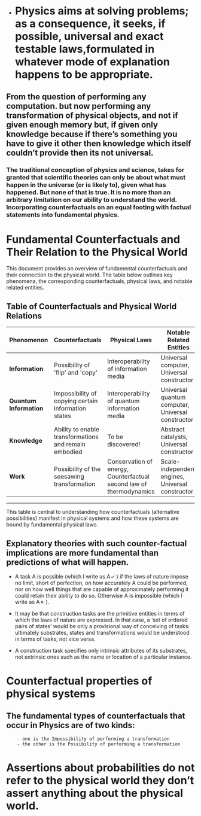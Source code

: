 * # Physics aims at solving problems; as a consequence, it seeks, if possible, universal and exact testable laws,formulated in whatever mode of explanation happens to be appropriate.


## From the question of performing any computation. but now performing any transformation of physical objects, and not if given enough memory but, if given only knowledge because if there’s something you have to give it other then knowledge which itself couldn’t provide then its not universal.

### The traditional conception of physics and science, takes for granted that scientific theories can only be about what must happen in the universe (or is likely to), given what has happened. But none of that is true. It is no more than an arbitrary limitation on our ability to understand the world.  Incorporating counterfactuals on an equal footing with factual statements into fundamental physics.

# Fundamental Counterfactuals and Their Relation to the Physical World

This document provides an overview of fundamental counterfactuals and their connection to the physical world. The table below outlines key phenomena, the corresponding counterfactuals, physical laws, and notable related entities.

## Table of Counterfactuals and Physical World Relations

| Phenomenon           | Counterfactuals                                       | Physical Laws                                           | Notable Related Entities                                   |
|----------------------|------------------------------------------------------|---------------------------------------------------------|-----------------------------------------------------------|
| **Information**       | Possibility of 'flip' and 'copy'                     | Interoperability of information media                    | Universal computer, Universal constructor                  |
| **Quantum Information**| Impossibility of copying certain information states  | Interoperability of quantum information media            | Universal quantum computer, Universal constructor          |
| **Knowledge**         | Ability to enable transformations and remain embodied | To be discovered!                                        | Abstract catalysts, Universal constructor                  |
| **Work**              | Possibility of the seesawing transformation          | Conservation of energy, Counterfactual second law of thermodynamics | Scale-independent engines, Universal constructor  |

---

This table is central to understanding how counterfactuals (alternative possibilities) manifest in physical systems and how these systems are bound by fundamental physical laws.

## Explanatory theories with such counter-factual implications are more fundamental than predictions of what will happen.

  - A task A is possible (which I write as A✓ ) if the laws of nature impose no
    limit, short of perfection, on how accurately A could be performed, nor on how well
    things that are capable of approximately performing it could retain their ability to do
    so. Otherwise A is impossible (which I write as A✗ ).

  - It may be that construction tasks are the primitive entities in terms of which the laws
    of nature are expressed. In that case, a ‘set of ordered pairs of states’ would be only a
    provisional way of conceiving of tasks: ultimately substrates, states and
    transformations would be understood in terms of tasks, not vice versa.

  - A construction task specifies only intrinsic attributes of its substrates, not extrinsic
    ones such as the name or location of a particular instance.

# Counterfactual properties of physical systems
  ## The fundamental types of counterfactuals that occur in Physics are of two kinds:
        - one is the Impossibility of performing a transformation
        - the other is the Possibility of performing a transformation

# Assertions about probabilities do not refer to the physical world they don’t assert anything about the physical world.




